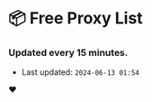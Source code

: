 # :package: Free Proxy List
### Updated every 15 minutes.

- Last updated: `2024-06-13 01:54`

:heart:
